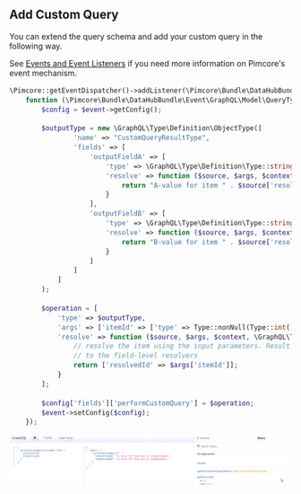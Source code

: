 ## Add Custom Query

You can extend the query schema and add your custom query in the following way.

See [Events and Event Listeners](https://pimcore.com/docs/6.x/Development_Documentation/Extending_Pimcore/Event_API_and_Event_Manager.html)
if you need more information on Pimcore's event mechanism. 

```php
\Pimcore::getEventDispatcher()->addListener(\Pimcore\Bundle\DataHubBundle\Event\GraphQL\QueryEvents::PRE_BUILD,
    function (\Pimcore\Bundle\DataHubBundle\Event\GraphQL\Model\QueryTypeEvent $event) {
        $config = $event->getConfig();

        $outputType = new \GraphQL\Type\Definition\ObjectType([
                'name' => "CustomQueryResultType",
                'fields' => [
                    'outputFieldA' => [
                        'type' => \GraphQL\Type\Definition\Type::string(),
                        'resolve' => function ($source, $args, $context, \GraphQL\Type\Definition\ResolveInfo $info) {
                            return "A-value for item " . $source['resolvedId'] . " is " . uniqid();
                        }
                    ],
                    'outputFieldB' => [
                        'type' => \GraphQL\Type\Definition\Type::string(),
                        'resolve' => function ($source, $args, $context, \GraphQL\Type\Definition\ResolveInfo $info) {
                            return "B-value for item " . $source['resolvedId'] . " is " . uniqid();
                        }
                    ]
                ]
            ]
        );

        $operation = [
            'type' => $outputType,
            'args' => ['itemId' => ['type' => Type::nonNull(Type::int())]],
            'resolve' => function ($source, $args, $context, \GraphQL\Type\Definition\ResolveInfo $info) {
                // resolve the item using the input parameters. Result will be passed
                // to the field-level resolvers
                return ['resolvedId' => $args['itemId']];
            }
        ];

        $config['fields']['performCustomQuery'] = $operation;
        $event->setConfig($config);
    });
```

![iExplorer](../../img/graphql/add_query.png)

 
